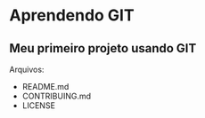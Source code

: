 # Aprendendo GIT

## Meu primeiro projeto usando GIT

Arquivos:
- README.md
- CONTRIBUING.md
- LICENSE
